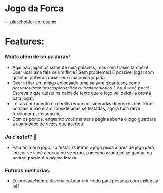 # Jogo da Forca
-- placeholder do resumo --

# Features:
### Muito além de só palavras!
- Aqui não jogamos somente com palavras, mas com frases também! Quer usar uma fala de um filme? Sem problemas! É possível jogar com quantas palavras quiser em uma única jogada.
- Quer irritar seu amigo colocando uma palavra gigantesca como _pneumoultramicroscopicossilicovulcanoconiótico_ ? Aqui você pode! Escreva o que quiser na caixa de texto que o jogo vai deixá-la pronta para jogar.
- Letras com acento ou cedilha eram consideradas diferentes das letras normais e não eram consideradas se testadas, agora tudo deve funcionar perfeitamente.
- Com os pontos, enquanto você manter a página aberta o jogo guardará a quantidade de vezes que acertou!

### _Já é natal?_ 🎄 
- Para animar o jogo, ao testar as letras o jogo pisca a área de jogo para indicar se você acertou ou se errou, o mesmo acontece ao ganhar ou perder, porém é a página inteira.

  
  
 

### Futuras melhorias:
- Eu provavelmente deveria colocar um modo para pessoas com epilepsia né?

